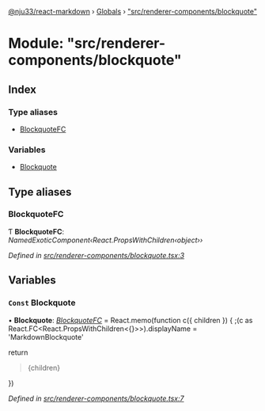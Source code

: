 [@nju33/react-markdown](../README.md) › [Globals](../globals.md) › ["src/renderer-components/blockquote"](_src_renderer_components_blockquote_.md)

# Module: "src/renderer-components/blockquote"

## Index

### Type aliases

* [BlockquoteFC](_src_renderer_components_blockquote_.md#blockquotefc)

### Variables

* [Blockquote](_src_renderer_components_blockquote_.md#const-blockquote)

## Type aliases

###  BlockquoteFC

Ƭ **BlockquoteFC**: *NamedExoticComponent‹React.PropsWithChildren‹object››*

*Defined in [src/renderer-components/blockquote.tsx:3](https://github.com/nju33/react-markdown/blob/52ced5e/src/renderer-components/blockquote.tsx#L3)*

## Variables

### `Const` Blockquote

• **Blockquote**: *[BlockquoteFC](_src_renderer_components_blockquote_.md#blockquotefc)* = React.memo(function c({ children }) {
  ;(c as React.FC<React.PropsWithChildren<{}>>).displayName =
    'MarkdownBlockquote'

  return <blockquote className="md__blockquote">{children}</blockquote>
})

*Defined in [src/renderer-components/blockquote.tsx:7](https://github.com/nju33/react-markdown/blob/52ced5e/src/renderer-components/blockquote.tsx#L7)*
